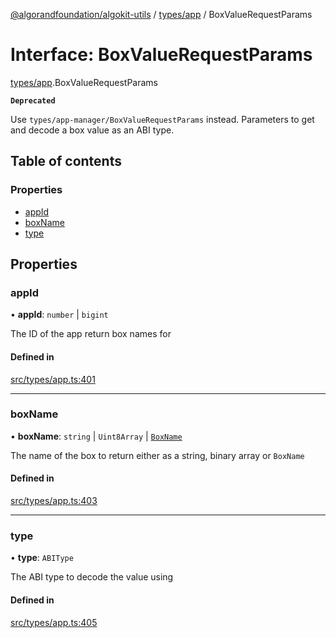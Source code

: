 [@algorandfoundation/algokit-utils](../README.md) / [types/app](../modules/types_app.md) / BoxValueRequestParams

# Interface: BoxValueRequestParams

[types/app](../modules/types_app.md).BoxValueRequestParams

**`Deprecated`**

Use `types/app-manager/BoxValueRequestParams` instead.
Parameters to get and decode a box value as an ABI type.

## Table of contents

### Properties

- [appId](types_app.BoxValueRequestParams.md#appid)
- [boxName](types_app.BoxValueRequestParams.md#boxname)
- [type](types_app.BoxValueRequestParams.md#type)

## Properties

### appId

• **appId**: `number` \| `bigint`

The ID of the app return box names for

#### Defined in

[src/types/app.ts:401](https://github.com/algorandfoundation/algokit-utils-ts/blob/main/src/types/app.ts#L401)

___

### boxName

• **boxName**: `string` \| `Uint8Array` \| [`BoxName`](types_app.BoxName.md)

The name of the box to return either as a string, binary array or `BoxName`

#### Defined in

[src/types/app.ts:403](https://github.com/algorandfoundation/algokit-utils-ts/blob/main/src/types/app.ts#L403)

___

### type

• **type**: `ABIType`

The ABI type to decode the value using

#### Defined in

[src/types/app.ts:405](https://github.com/algorandfoundation/algokit-utils-ts/blob/main/src/types/app.ts#L405)
